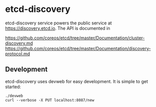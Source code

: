 # etcd-discovery

etcd-discovery service powers the public service at https://discovery.etcd.io. The API is documented in

https://github.com/coreos/etcd/tree/master/Documentation/cluster-discovery.md
https://github.com/coreos/etcd/tree/master/Documentation/discovery-protocol.md

## Development

etcd-discovery uses devweb for easy development. It is simple to get started:

```
./devweb
curl --verbose -X PUT localhost:8087/new
```
